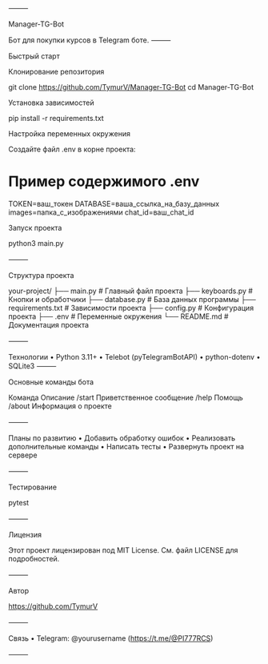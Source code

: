 ⸻

Manager-TG-Bot

Бот для покупки курсов в Telegram боте.
⸻

Быстрый старт

Клонирование репозитория

git clone https://github.com/TymurV/Manager-TG-Bot
cd Manager-TG-Bot

Установка зависимостей

pip install -r requirements.txt

Настройка переменных окружения

Создайте файл .env в корне проекта:

# Пример содержимого .env
TOKEN=ваш_токен
DATABASE=ваша_ссылка_на_базу_данных
images=папка_с_изображениями
chat_id=ваш_chat_id

Запуск проекта

python3 main.py



⸻

Структура проекта

your-project/
├── main.py            # Главный файл проекта
├── keyboards.py    # Кнопки и обработчики
├── database.py       # База данных программы
├── requirements.txt   # Зависимости проекта
├── сonfig.py          # Конфигурация проекта
├── .env               # Переменные окружения
└── README.md          # Документация проекта



⸻

Технологии
 • Python 3.11+
 • Telebot (pyTelegramBotAPI)
 • python-dotenv
 • SQLite3
⸻

Основные команды бота

Команда Описание
/start Приветственное сообщение
/help Помощь
/about Информация о проекте



⸻

Планы по развитию
 • Добавить обработку ошибок
 • Реализовать дополнительные команды
 • Написать тесты
 • Развернуть проект на сервере

⸻

Тестирование

pytest



⸻

Лицензия

Этот проект лицензирован под MIT License.
См. файл LICENSE для подробностей.

⸻

Автор

https://github.com/TymurV

⸻

Связь
 • Telegram: @yourusername (https://t.me/@PI777RCS)

⸻

